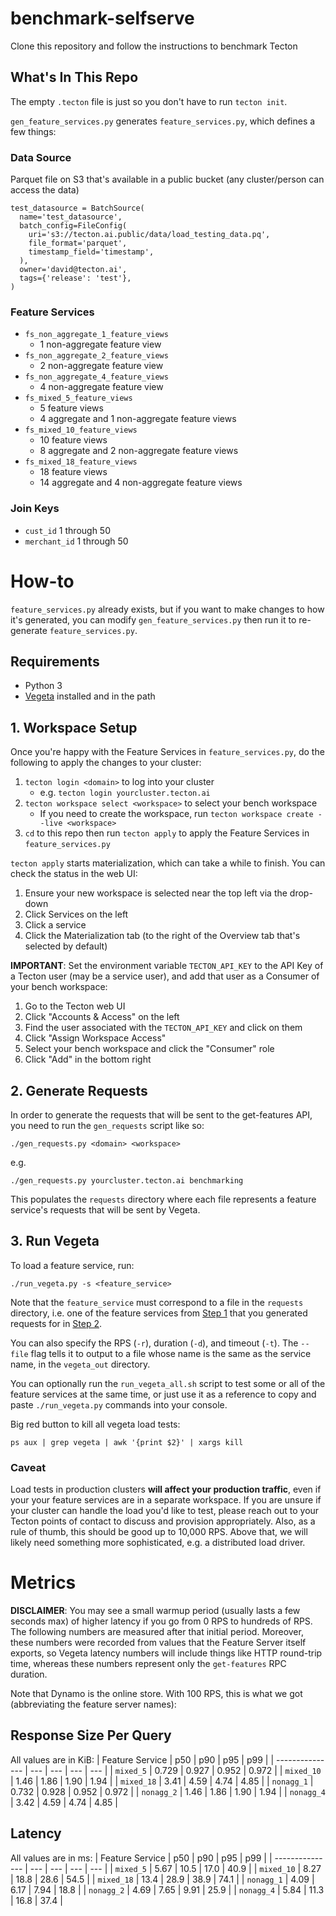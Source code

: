 # benchmark-selfserve
Clone this repository and follow the instructions to benchmark Tecton

## What's In This Repo
The empty `.tecton` file is just so you don't have to run `tecton init`.

`gen_feature_services.py` generates `feature_services.py`, which defines a few things:

### Data Source
Parquet file on S3 that's available in a public bucket (any cluster/person can access the data)
```
test_datasource = BatchSource(
  name='test_datasource',
  batch_config=FileConfig(
    uri='s3://tecton.ai.public/data/load_testing_data.pq',
    file_format='parquet',
    timestamp_field='timestamp',
  ),
  owner='david@tecton.ai',
  tags={'release': 'test'},
)
```

### Feature Services
- `fs_non_aggregate_1_feature_views`
    - 1 non-aggregate feature view
- `fs_non_aggregate_2_feature_views`
    - 2 non-aggregate feature view
- `fs_non_aggregate_4_feature_views`
    - 4 non-aggregate feature view
- `fs_mixed_5_feature_views`
    - 5 feature views
    - 4 aggregate and 1 non-aggregate feature views
- `fs_mixed_10_feature_views`
    - 10 feature views
    - 8 aggregate and 2 non-aggregate feature views
- `fs_mixed_18_feature_views`
    - 18 feature views
    - 14 aggregate and 4 non-aggregate feature views

### Join Keys
* `cust_id` 1 through 50
* `merchant_id` 1 through 50

# How-to
`feature_services.py` already exists, but if you want to make changes to how it's generated,
you can modify `gen_feature_services.py` then run it to re-generate `feature_services.py`.

## Requirements
* Python 3
* [Vegeta](https://github.com/tsenart/vegeta) installed and in the path

## 1. Workspace Setup
Once you're happy with the Feature Services in `feature_services.py`, do the following
to apply the changes to your cluster:
1. `tecton login <domain>` to log into your cluster
    - e.g. `tecton login yourcluster.tecton.ai`
2. `tecton workspace select <workspace>` to select your bench workspace
    - If you need to create the workspace, run `tecton workspace create --live <workspace>`
3. `cd` to this repo then run `tecton apply` to apply the Feature Services in
`feature_services.py`

`tecton apply` starts materialization, which can take a while to finish. You can check the
status in the web UI:
1. Ensure your new workspace is selected near the top left via the drop-down
2. Click Services on the left
3. Click a service
4. Click the Materialization tab (to the right of the Overview tab that's selected by default)

**IMPORTANT**: Set the environment variable `TECTON_API_KEY` to the API Key of a Tecton
user (may be a service user), and add that user as a Consumer of your bench workspace:
1. Go to the Tecton web UI
2. Click "Accounts & Access" on the left
3. Find the user associated with the `TECTON_API_KEY` and click on them
4. Click "Assign Workspace Access"
5. Select your bench workspace and click the "Consumer" role
6. Click "Add" in the bottom right

## 2. Generate Requests
In order to generate the requests that will be sent to the get-features API, you need to
run the `gen_requests` script like so:
```
./gen_requests.py <domain> <workspace>
```
e.g.
```
./gen_requests.py yourcluster.tecton.ai benchmarking
```

This populates the `requests` directory where each file represents a feature service's
requests that will be sent by Vegeta.


## 3. Run Vegeta
To load a feature service, run:
```
./run_vegeta.py -s <feature_service>
```
Note that the `feature_service` must correspond to a file in the `requests` directory,
i.e. one of the feature services from [Step 1](#1-workspace-setup) that you generated
requests for in [Step 2](#2-generate-requests).

You can also specify the RPS (`-r`), duration (`-d`), and timeout (`-t`). The `--file`
flag tells it to output to a file whose name is the same as the service name, in the
`vegeta_out` directory.

You can optionally run the `run_vegeta_all.sh` script to test some or all of the feature
services at the same time, or just use it as a reference to copy and paste
`./run_vegeta.py` commands into your console.

Big red button to kill all vegeta load tests:
```
ps aux | grep vegeta | awk '{print $2}' | xargs kill
```

### Caveat
Load tests in production clusters **will affect your production traffic**, even if your
your feature services are in a separate workspace. If you are unsure if your cluster can
handle the load you'd like to test, please reach out to your Tecton points of contact to
discuss and provision appropriately. Also, as a rule of thumb, this should be good up to
10,000 RPS. Above that, we will likely need something more sophisticated, e.g. a
distributed load driver.

# Metrics
**DISCLAIMER**: You may see a small warmup period (usually lasts a few seconds max) of
higher latency if you go from 0 RPS to hundreds of RPS. The following numbers are measured
after that initial period. Moreover, these numbers were recorded from values that the
Feature Server itself exports, so Vegeta latency numbers will include things like HTTP
round-trip time, whereas these numbers represent only the `get-features` RPC duration.

Note that Dynamo is the online store. With 100 RPS, this is what we got (abbreviating the
feature server names):

## Response Size Per Query
All values are in KiB:
| Feature Service | p50 | p90 | p95 | p99 |
| --------------- | --- | --- | --- | --- |
| `mixed_5`  | 0.729 | 0.927 | 0.952 | 0.972 |
| `mixed_10` | 1.46 | 1.86 | 1.90 | 1.94 |
| `mixed_18` | 3.41 | 4.59 | 4.74 | 4.85 |
| `nonagg_1` | 0.732 | 0.928 | 0.952 | 0.972 |
| `nonagg_2` | 1.46 | 1.86 | 1.90 | 1.94 |
| `nonagg_4` | 3.42 | 4.59 | 4.74 | 4.85 |

## Latency
All values are in ms:
| Feature Service | p50 | p90 | p95 | p99 |
| --------------- | --- | --- | --- | --- |
| `mixed_5`  | 5.67 | 10.5 | 17.0 | 40.9 |
| `mixed_10` | 8.27 | 18.8 | 28.6 | 54.5 |
| `mixed_18` | 13.4 | 28.9 | 38.9 | 74.1 |
| `nonagg_1` | 4.09 | 6.17 | 7.94 | 18.8 |
| `nonagg_2` | 4.69 | 7.65 | 9.91 | 25.9 |
| `nonagg_4` | 5.84 | 11.3 | 16.8 | 37.4 |

